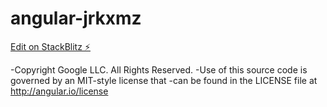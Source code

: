 # angular-jrkxmz

[Edit on StackBlitz ⚡️](https://stackblitz.com/edit/angular-jrkxmz)

-Copyright Google LLC. All Rights Reserved.
-Use of this source code is governed by an MIT-style license that
-can be found in the LICENSE file at http://angular.io/license
